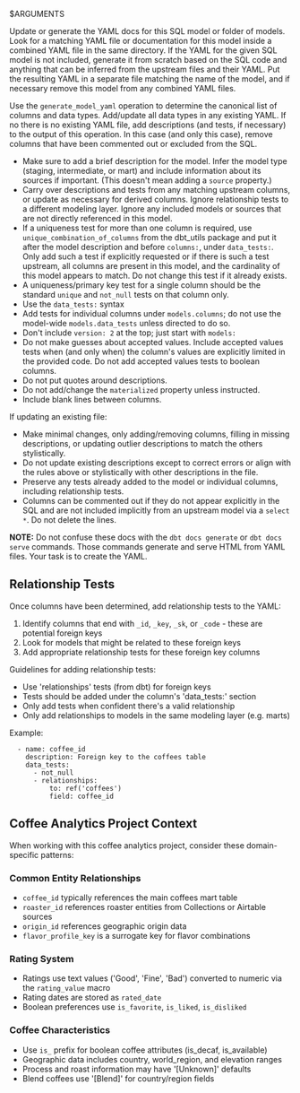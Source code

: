$ARGUMENTS

Update or generate the YAML docs for this SQL model or folder of models. Look for a matching YAML file or documentation for this model inside a combined YAML file in the same directory. If the YAML for the given SQL model is not included, generate it from scratch based on the SQL code and anything that can be inferred from the upstream files and their YAML. Put the resulting YAML in a separate file matching the name of the model, and if necessary remove this model from any combined YAML files.

Use the `generate_model_yaml` operation to determine the canonical list of columns and data types. Add/update all data types in any existing YAML. If no there is no existing YAML file, add descriptions (and tests, if necessary) to the output of this operation. In this case (and only this case), remove columns that have been commented out or excluded from the SQL.

- Make sure to add a brief description for the model. Infer the model type (staging, intermediate, or mart) and include information about its sources if important. (This doesn't mean adding a `source` property.)
- Carry over descriptions and tests from any matching upstream columns, or update as necessary for derived columns. Ignore relationship tests to a different modeling layer. Ignore any included models or sources that are not directly referenced in this model.
- If a uniqueness test for more than one column is required, use `unique_combination_of_columns` from the dbt_utils package and put it after the model description and before `columns:`, under `data_tests:`. Only add such a test if explicitly requested or if there is such a test upstream, all columns are present in this model, and the cardinality of this model appears to match. Do not change this test if it already exists.
- A uniqueness/primary key test for a single column should be the standard `unique` and `not_null` tests on that column only.
- Use the `data_tests:` syntax
- Add tests for individual columns under `models.columns`; do not use the model-wide `models.data_tests` unless directed to do so.
- Don't include `version: 2` at the top; just start with `models:`
- Do not make guesses about accepted values. Include accepted values tests when (and only when) the column's values are explicitly limited in the provided code. Do not add accepted values tests to boolean columns.
- Do not put quotes around descriptions.
- Do not add/change the `materialized` property unless instructed.
- Include blank lines between columns.

If updating an existing file:
- Make minimal changes, only adding/removing columns, filling in missing descriptions, or updating outlier descriptions to match the others stylistically.
- Do not update existing descriptions except to correct errors or align with the rules above or stylistically with other descriptions in the file.
- Preserve any tests already added to the model or individual columns, including relationship tests.
- Columns can be commented out if they do not appear explicitly in the SQL and are not included implicitly from an upstream model via a `select *`. Do not delete the lines.

**NOTE:** Do not confuse these docs with the `dbt docs generate` or `dbt docs serve` commands. Those commands generate and serve HTML from YAML files. Your task is to create the YAML.

## Relationship Tests

Once columns have been determined, add relationship tests to the YAML:

1. Identify columns that end with `_id`, `_key`, `_sk`, or `_code` - these are potential foreign keys
2. Look for models that might be related to these foreign keys
3. Add appropriate relationship tests for these foreign key columns

Guidelines for adding relationship tests:
- Use 'relationships' tests (from dbt) for foreign keys
- Tests should be added under the column's 'data_tests:' section
- Only add tests when confident there's a valid relationship
- Only add relationships to models in the same modeling layer (e.g. marts)

Example:
```
  - name: coffee_id
    description: Foreign key to the coffees table
    data_tests:
      - not_null
      - relationships:
          to: ref('coffees')
          field: coffee_id
```

## Coffee Analytics Project Context

When working with this coffee analytics project, consider these domain-specific patterns:

### Common Entity Relationships
- `coffee_id` typically references the main coffees mart table
- `roaster_id` references roaster entities from Collections or Airtable sources
- `origin_id` references geographic origin data
- `flavor_profile_key` is a surrogate key for flavor combinations

### Rating System
- Ratings use text values ('Good', 'Fine', 'Bad') converted to numeric via the `rating_value` macro
- Rating dates are stored as `rated_date`
- Boolean preferences use `is_favorite`, `is_liked`, `is_disliked`

### Coffee Characteristics
- Use `is_` prefix for boolean coffee attributes (is_decaf, is_available)
- Geographic data includes country, world_region, and elevation ranges
- Process and roast information may have '[Unknown]' defaults
- Blend coffees use '[Blend]' for country/region fields